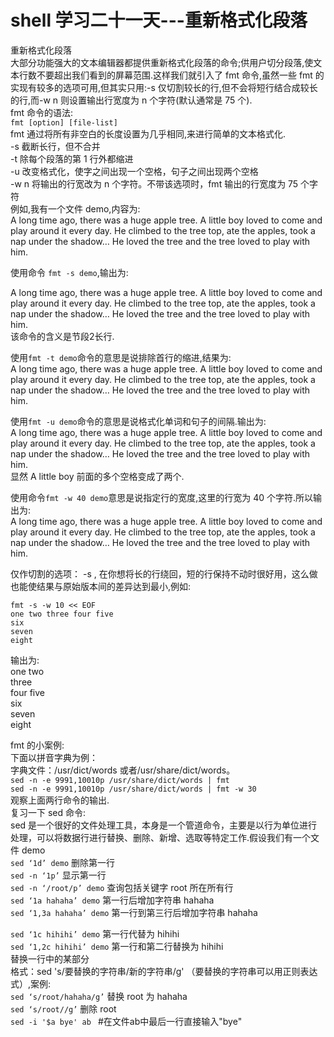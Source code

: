 # shell 学习二十一天---重新格式化段落

重新格式化段落  
大部分功能强大的文本编辑器都提供重新格式化段落的命令;供用户切分段落,使文本行数不要超出我们看到的屏幕范围.这样我们就引入了 fmt 命令,虽然一些 fmt 的实现有较多的选项可用,但其实只用:-s 仅切割较长的行,但不会将短行结合成较长的行,而-w n 则设置输出行宽度为 n 个字符(默认通常是 75 个).  
fmt 命令的语法:  
```fmt [option] [file-list]```  
fmt 通过将所有非空白的长度设置为几乎相同,来进行简单的文本格式化.  
-s              截断长行，但不合并  
-t               除每个段落的第 1 行外都缩进  
-u              改变格式化，使字之间出现一个空格，句子之间出现两个空格  
-w n           将输出的行宽改为 n 个字符。不带该选项时，fmt 输出的行宽度为 75 个字符  
例如,我有一个文件 demo,内容为:  
A long time ago, there was a huge apple tree.         A little boy loved to come and play around it every day. He climbed to the tree top, ate the apples, took a nap under the shadow… He loved the tree and the tree loved to play with him. 
 
使用命令 ```fmt -s demo```,输出为:  
 
A long time ago, there was a huge apple tree.         A little boy loved
to come and play around it every day. He climbed to the tree top, ate
the apples, took a nap under the shadow… He loved the tree and the
tree loved to play with him.  
该命令的含义是节段2长行.
 
使用```fmt -t demo```命令的意思是说排除首行的缩进,结果为:  
A long time ago, there was a huge apple tree.         A little boy loved
   to come and play around it every day. He climbed to the tree top,
   ate the apples, took a nap under the shadow… He loved the tree and
   the tree loved to play with him.
 
 
使用```fmt -u demo```命令的意思是说格式化单词和句子的间隔.输出为:  
A long time ago, there was a huge apple tree.  A little boy loved to come
and play around it every day. He climbed to the tree top, ate the apples,
took a nap under the shadow… He loved the tree and the tree loved to
play with him.  
显然 A little boy 前面的多个空格变成了两个.  
 
使用命令```fmt -w 40 demo```意思是说指定行的宽度,这里的行宽为 40 个字符.所以输出为:  
A long time ago, there was a huge
apple tree.         A little boy
loved to come and play around it
every day. He climbed to the tree top,
ate the apples, took a nap under the
shadow… He loved the tree and the
tree loved to play with him.
 
仅作切割的选项： -s , 在你想将长的行绕回，短的行保持不动时很好用，这么做也能使结果与原始版本间的差异达到最小,例如:  

```
fmt -s -w 10 << EOF  
one two three four five  
six  
seven  
eight  
```

输出为:  
one two  
three  
four five  
six  
seven  
eight  
 
fmt 的小案例:  
下面以拼音字典为例：  
字典文件：/usr/dict/words 或者/usr/share/dict/words。  
```sed -n -e 9991,10010p /usr/share/dict/words | fmt```  
```sed -n -e 9991,10010p /usr/share/dict/words | fmt -w 30```  
观察上面两行命令的输出.  
复习一下 sed 命令:  
sed 是一个很好的文件处理工具，本身是一个管道命令，主要是以行为单位进行处理，可以将数据行进行替换、删除、新增、选取等特定工作.假设我们有一个文件 demo  
```sed ‘1d’ demo```  删除第一行  
```sed -n ‘1p’``` 显示第一行  
```sed -n ‘/root/p’ demo``` 查询包括关键字 root 所在所有行  
```sed ‘1a hahaha’ demo```  第一行后增加字符串 hahaha  
```sed ‘1,3a hahaha’ demo``` 第一行到第三行后增加字符串 hahaha  
 
```sed ‘1c hihihi’ demo```  第一行代替为 hihihi  
```sed ‘1,2c hihihi’ demo```  第一行和第二行替换为 hihihi  
替换一行中的某部分  
格式：sed 's/要替换的字符串/新的字符串/g'   （要替换的字符串可以用正则表达式）,案例:  
```sed ‘s/root/hahaha/g’```  替换 root 为 hahaha  
```sed ‘s/root//g’``` 删除 root  
```sed -i '$a bye' ab ```   #在文件ab中最后一行直接输入"bye"